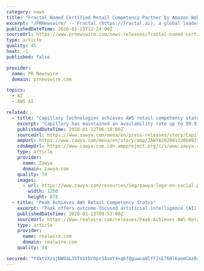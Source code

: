 ```yaml
---
category: news
title: "Fractal Named Certified Retail Competency Partner by Amazon Web Services (AWS)"
excerpt: "/PRNewswire/ -- Fractal (https://fractal.ai), a global leader in artificial intelligence and analytics, powering decision-making in Fortune 100"
publishedDateTime: 2020-01-13T12:24:00Z
sourceUrl: https://www.prnewswire.com/news-releases/fractal-named-certified-retail-competency-partner-by-amazon-web-services-aws-300985633.html
type: article
quality: 45
heat: -1
published: false

provider:
  name: PR Newswire
  domain: prnewswire.com

topics:
  - AI
  - AWS AI

related:
  - title: "Capillary Technologies achieves AWS retail competency status"
    excerpt: "Capillary has maintained an availability rate up to 99.97 percent despite a soaring customer base. Boosting Innovation: Capillary has also used Amazon Rekognition to drive an effective customer engagement solution powered by smart IoT sensors deployed in the stores. The technology captures information about visitors such as how much time they ..."
    publishedDateTime: 2020-01-12T06:18:00Z
    sourceUrl: https://www.zawya.com/mena/en/press-releases/story/Capillary_Technologies_achieves_AWS_retail_competency_status-ZAWYA20200112060923/
    ampUrl: https://www.zawya.com/mena/en/story/amp/ZAWYA20200112060923/
    cdnAmpUrl: https://www-zawya-com.cdn.ampproject.org/c/s/www.zawya.com/mena/en/story/amp/ZAWYA20200112060923/
    type: article
    provider:
      name: Zawya
      domain: zawya.com
    quality: 74
    images:
      - url: https://www.zawya.com/resources/img/zawya-logo-en-social.png
        width: 1200
        height: 878
  - title: "Peak Achieves AWS Retail Competency Status"
    excerpt: "Peak offers outcome-focused artificial intelligence (AI) solutions and technology working across the entire retail ... Inc. “We are delighted to welcome Peak to the AWS Retail Competency Program. Their solutions for retail operations, powered and vetted by AWS, can help our customers to accelerate their transformation, modernisation, and ..."
    publishedDateTime: 2020-01-13T09:53:00Z
    sourceUrl: https://www.realwire.com/releases/Peak-Achieves-AWS-Retail-Competency-Status
    type: article
    provider:
      name: realwire.com
      domain: realwire.com
    quality: 34

secured: "Y4ktVXzsjNW5aL35TsStDrOpr3AsmY4+qbfQguwuaBlffJsE760lKaemCmzOr1PMdZU1ys+Qb5cj6z5Wg4oVPEcnhU21Dj2v0O00iqwbzpm3/ThCv3wUZZANcmSW/G3/7udX4g5Eo6RSHYMuDc3qgrWrPBAQy9/CQE5ZHIKLklUt5YYsgjjrR6cbk9unQnsk2l/BUVqYzVca7GRxVV2Ui98qAUwYiVYcXisklw0fAj8olwIL1HVv6a/g1nM6b8pH3Xfu2aY9YthSMUQaa0b19VvyA9ANNLqLYYJQQSInuubK5o1+DnSpp2imTSHwNXE1;AXeBhzaONamweIzmR/m2Vw=="
---
```


